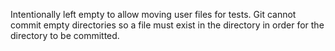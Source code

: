 Intentionally left empty to allow moving user files for tests. Git cannot commit empty directories so a file must exist in the directory in order for the directory to be committed.